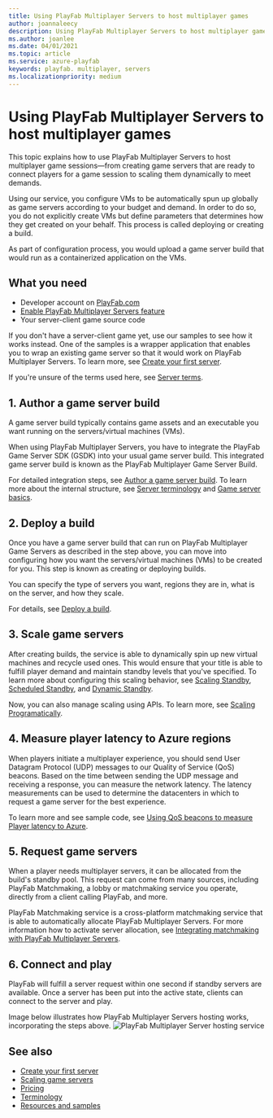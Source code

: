 ```yaml
---
title: Using PlayFab Multiplayer Servers to host multiplayer games
author: joannaleecy
description: Using PlayFab Multiplayer Servers to host multiplayer games.
ms.author: joanlee
ms.date: 04/01/2021
ms.topic: article
ms.service: azure-playfab
keywords: playfab. multiplayer, servers
ms.localizationpriority: medium
---
```


# Using PlayFab Multiplayer Servers to host multiplayer games

This topic explains how to use PlayFab Multiplayer Servers to host multiplayer game sessions&mdash;from creating game servers that are ready to connect players for a game session to scaling them dynamically to meet demands.

Using our service, you configure VMs to be automatically spun up globally as game servers according to your budget and demand. In order to do so, you do not explicitly create VMs but define parameters that determines how they get created on your behalf. This process is called deploying or creating a build.

As part of configuration process, you would upload a game server build that would run as a containerized application on the VMs.

## What you need

* Developer account on [PlayFab.com](https://playfab.com)
* [Enable PlayFab Multiplayer Servers feature](enable-playfab-multiplayer-servers.md)
* Your server-client game source code

If you don't have a server-client game yet, use our samples to see how it works instead. One of the samples is a wrapper application that enables you to wrap an existing game server so that it would work on PlayFab Multiplayer Servers. To learn more, see [Create your first server](create-your-first-server.md).

If you're unsure of the terms used here, see [Server terms](server-terms.md).

## 1. Author a game server build

A game server build typically contains game assets and an executable you want running on the servers/virtual machines (VMs). 

When using PlayFab Multiplayer Servers, you have to integrate the PlayFab Game Server SDK (GSDK) into your usual game server build. This integrated game server build is known as the PlayFab Multiplayer Game Server Build.

For detailed integration steps, see [Author a game server build](author-a-game-server-build.md). To learn more about the internal structure, see [Server terminology](server-terms.md) and [Game server basics](basics-of-a-playFab-game-server.md).

## 2. Deploy a build

Once you have a game server build that can run on PlayFab Multiplayer Game Servers as described in the step above, you can move into configuring how you want the servers/virtual machines (VMs) to be created for you. This step is known as creating or deploying builds.

You can specify the type of servers you want, regions they are in, what is on the server, and how they scale.

For details, see [Deploy a build](deploying-playfab-multiplayer-server-builds.md).

## 3. Scale game servers

After creating builds, the service is able to dynamically spin up new virtual machines and recycle used ones. This would ensure that your title is able to fulfill player demand and maintain standby levels that you've specified. To learn more about configuring this scaling behavior, see [Scaling Standby](scaling-standby.md), [Scheduled Standby](scheduled-standby.md), and [Dynamic Standby](dynamic-standby.md). 

Now, you can also manage scaling using APIs. To learn more, see [Scaling Programatically](scaling-programmatically.md).

## 4. Measure player latency to Azure regions

When players initiate a multiplayer experience, you should send User Datagram Protocol (UDP) messages to our Quality of Service (QoS) beacons. Based on the time between sending the UDP message and receiving a response, you can measure the network latency. The latency measurements can be used to determine the datacenters in which to request a game server for the best experience. 

To learn more and see sample code, see [Using QoS beacons to measure Player latency to Azure](using-qos-beacons-to-measure-player-latency-to-azure.md).

## 5. Request game servers

When a player needs multiplayer servers, it can be allocated from the build's standby pool. This request can come from many sources, including PlayFab Matchmaking, a lobby or matchmaking service you operate, directly from a client calling PlayFab, and more.

PlayFab Matchmaking service is a cross-platform matchmaking service that is able to automatically allocate PlayFab Multiplayer Servers. For more information how to activate server allocation, see [Integrating matchmaking with PlayFab Multiplayer Servers](../matchmaking/multiplayer-servers.md).

## 6. Connect and play

PlayFab will fulfill a server request within one second if standby servers are available. Once a server has been put into the active state, clients can connect to the server and play.

Image below illustrates how PlayFab Multiplayer Servers hosting works, incorporating the steps above.
![PlayFab Multiplayer Server hosting service](media/tutorials/multiplayer-server-hosting-service-diagram.png)
 
## See also

* [Create your first server](create-your-first-server.md)
* [Scaling game servers](scaling-standby.md)
* [Pricing](multiplayer-servers-detailed-price-sheet.md)
* [Terminology](server-terms.md)
* [Resources and samples](server-samples-resources.md)
